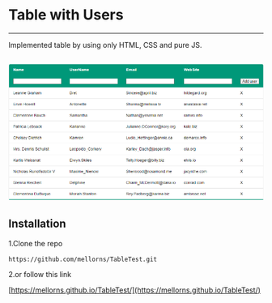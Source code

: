 # Table with Users
---
Implemented table by using only HTML, CSS and pure JS.

![TableImg](Screenshot_1.png)
---
## __Installation__

1.Clone the repo
```
https://github.com/mellorns/TableTest.git
```
2.or follow this link

[https://mellorns.github.io/TableTest/](https://mellorns.github.io/TableTest/)

  
